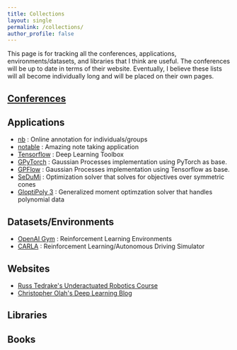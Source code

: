 ```yaml
---
title: Collections
layout: single
permalink: /collections/
author_profile: false
---
```


This page is for tracking all the conferences, applications, environments/datasets, and libraries that I think are useful. The conferences will be up to date in terms of their website. Eventually, I believe these lists will all become individually long and will be placed on their own pages.

## [Conferences](https://ibrahimkakbar.github.io/conferences)

## Applications
+ [nb](http://nb.mit.edu/welcome) : Online annotation for individuals/groups
+ [notable](https://github.com/notable/notable) : Amazing note taking application  
+ [Tensorflow](https://www.tensorflow.org/) : Deep Learning Toolbox  
+ [GPyTorch](https://gpytorch.ai/) : Gaussian Processes implementation using PyTorch as base.  
+ [GPFlow](https://github.com/GPflow/GPflow) : Gaussian Processes implementation using Tensorflow as base.  
+ [SeDuMi](http://sedumi.ie.lehigh.edu/) : Optimization solver that solves for objectives over symmetric cones  
+ [GloptiPoly 3](http://homepages.laas.fr/henrion/software/gloptipoly/) : Generalized moment optimzation solver that handles polynomial data


## Datasets/Environments
+ [OpenAI Gym](https://gym.openai.com/) : Reinforcement Learning Environments
+ [CARLA](https://github.com/carla-simulator/carla) : Reinforcement Learning/Autonomous Driving Simulator

## Websites
+ [Russ Tedrake's Underactuated Robotics Course](http://underactuated.mit.edu/underactuated.html)
+ [Christopher Olah's Deep Learning Blog](https://colah.github.io/)


## Libraries


## Books